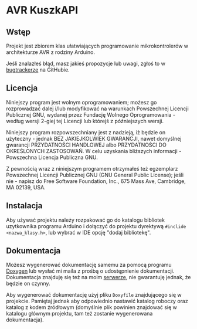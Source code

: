 AVR KuszkAPI
==========

Wstęp
----------

Projekt jest zbiorem klas ułatwiających programowanie mikrokontrolerów w architekturze AVR z rodziny Arduino.

Jeśli znalazłeś błąd, masz jakieś propozycje lub uwagi, zgłoś to w <a target="_blank" href="https://github.com/Kuszki/AVR-KuszkAPI/issues">bugtrackerze</a> na GitHubie.

Licencja
----------

Niniejszy program jest wolnym oprogramowaniem; możesz go rozprowadzać dalej i/lub modyfikować na warunkach Powszechnej Licencji Publicznej GNU, wydanej przez Fundację Wolnego Oprogramowania - według wersji 2-giej tej Licencji lub którejś z późniejszych wersji.

Niniejszy program rozpowszechniany jest z nadzieją, iż będzie on użyteczny - jednak BEZ JAKIEJKOLWIEK GWARANCJI, nawet domyślnej gwarancji PRZYDATNOŚCI HANDLOWEJ albo PRZYDATNOŚCI DO OKREŚLONYCH ZASTOSOWAŃ. W celu uzyskania bliższych informacji - Powszechna Licencja Publiczna GNU.

Z pewnością wraz z niniejszym programem otrzymałeś też egzemplarz Powszechnej Licencji Publicznej GNU (GNU General Public License); jeśli nie - napisz do Free Software Foundation, Inc., 675 Mass Ave, Cambridge, MA 02139, USA.


Instalacja
----------

Aby używać projektu należy rozpakować go do katalogu bibliotek uzytkownika programu Arduino i dołączyć do projektu dyrektywą `#inclide <nazwa_klasy.h>`, lub wybrać w IDE opcję "dodaj bibliotekę".


Dokumentacja
----------

Możesz wygenerować dokumentację samemu za pomocą programu <a target="_blank" href="http://www.stack.nl/~dimitri/doxygen/index.html">Doxygen</a> lub wysłać mi maila z prośbą o udostępnienie dokumentacji. Dokumentacja znajduję się też na moim <a target="_blank" href="http://kuszki.myftp.org">serwerze</a>, nie gwarantuję jednak, że będzie on czynny.

Aby wygenerować dokumentację użyj pliku `Doxyfile` znajdującego się w projekcie. Pamiętaj jednak aby odpowiednio nastawić katalog roboczy oraz katalog z kodem źródłowym (domyślnie plik powinien znajdować się w katalogu głównym projektu, tam też zostanie wygenerowana dokumentacja).
